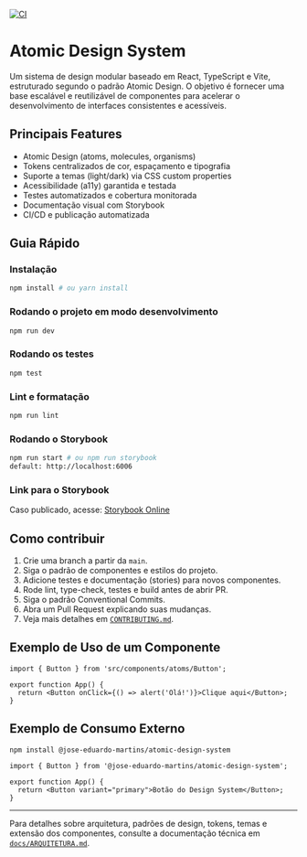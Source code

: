 [![CI](https://github.com/JoseEduardoMartins/atomic-design-system/actions/workflows/ci.yml/badge.svg)](https://github.com/JoseEduardoMartins/atomic-design-system/actions/workflows/ci.yml)

# Atomic Design System

Um sistema de design modular baseado em React, TypeScript e Vite, estruturado segundo o padrão Atomic Design. O objetivo é fornecer uma base escalável e reutilizável de componentes para acelerar o desenvolvimento de interfaces consistentes e acessíveis.

## Principais Features

- Atomic Design (atoms, molecules, organisms)
- Tokens centralizados de cor, espaçamento e tipografia
- Suporte a temas (light/dark) via CSS custom properties
- Acessibilidade (a11y) garantida e testada
- Testes automatizados e cobertura monitorada
- Documentação visual com Storybook
- CI/CD e publicação automatizada

## Guia Rápido

### Instalação

```bash
npm install # ou yarn install
```

### Rodando o projeto em modo desenvolvimento

```bash
npm run dev
```

### Rodando os testes

```bash
npm test
```

### Lint e formatação

```bash
npm run lint
```

### Rodando o Storybook

```bash
npm run start # ou npm run storybook
default: http://localhost:6006
```

### Link para o Storybook

Caso publicado, acesse: [Storybook Online](#) <!-- Substitua pelo link real se usar Chromatic ou Vercel -->

## Como contribuir

1. Crie uma branch a partir da `main`.
2. Siga o padrão de componentes e estilos do projeto.
3. Adicione testes e documentação (stories) para novos componentes.
4. Rode lint, type-check, testes e build antes de abrir PR.
5. Siga o padrão Conventional Commits.
6. Abra um Pull Request explicando suas mudanças.
7. Veja mais detalhes em [`CONTRIBUTING.md`](CONTRIBUTING.md).

## Exemplo de Uso de um Componente

```tsx
import { Button } from 'src/components/atoms/Button';

export function App() {
  return <Button onClick={() => alert('Olá!')}>Clique aqui</Button>;
}
```

## Exemplo de Consumo Externo

```bash
npm install @jose-eduardo-martins/atomic-design-system
```

```tsx
import { Button } from '@jose-eduardo-martins/atomic-design-system';

export function App() {
  return <Button variant="primary">Botão do Design System</Button>;
}
```

---

Para detalhes sobre arquitetura, padrões de design, tokens, temas e extensão dos componentes, consulte a documentação técnica em [`docs/ARQUITETURA.md`](docs/ARQUITETURA.md).

